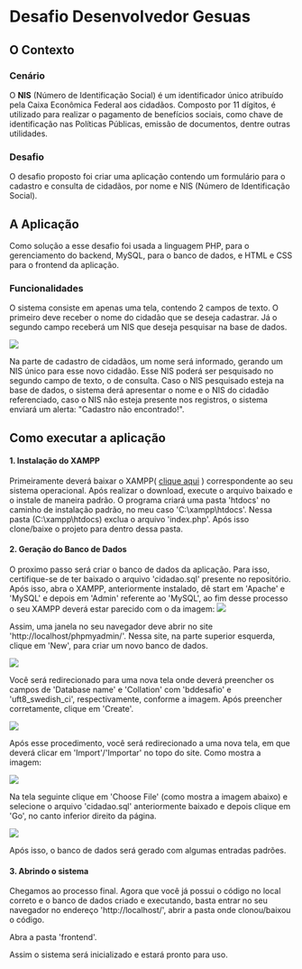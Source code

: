 # Desafio Desenvolvedor Gesuas

## O Contexto

### Cenário

  O **NIS** (Número de Identificação Social) é um identificador único atribuído pela Caixa Econômica Federal aos cidadãos. Composto por 11 dígitos, é utilizado para realizar o pagamento de benefícios sociais, como chave de identificação nas Políticas Públicas, emissão de documentos, dentre outras utilidades.
  
### Desafio

  O desafio proposto foi criar uma aplicação contendo um formulário para o cadastro e consulta de cidadãos, por nome e NIS (Número de Identificação Social).
  
## A Aplicação
  
  Como solução a esse desafio foi usada a linguagem PHP, para o gerenciamento do backend, MySQL, para o banco de dados, e HTML e CSS para o frontend da aplicação.
  
  ### Funcionalidades
  
  O sistema consiste em apenas uma tela, contendo 2 campos de texto. O primeiro deve receber o nome do cidadão que se deseja cadastrar. Já o segundo campo receberá um NIS que deseja pesquisar na base de dados.
  
  ![](https://user-images.githubusercontent.com/36817095/86967239-c24b3d80-c140-11ea-9530-b95e2103df47.png)
  
  Na parte de cadastro de cidadãos, um nome será informado, gerando um NIS único para esse novo cidadão. Esse NIS poderá ser pesquisado no segundo campo de texto, o de consulta. Caso o NIS pesquisado esteja na base de dados, o sistema derá apresentar o nome e o NIS do cidadão referenciado, caso o NIS não esteja presente nos registros, o sistema enviará um alerta: "Cadastro não encontrado!".
  
## Como executar a aplicação

#### 1. Instalação do XAMPP

  Primeiramente deverá baixar o XAMPP( [clique aqui](https://www.apachefriends.org/pt_br/download.html) ) correspondente ao seu sistema operacional. Após realizar o download, execute o arquivo baixado e o instale de maneira padrão. 
  O programa criará uma pasta 'htdocs' no caminho de instalação padrão, no meu caso 'C:\xampp\htdocs'. Nessa pasta (C:\xampp\htdocs) exclua o arquivo 'index.php'. Após isso clone/baixe o projeto para dentro dessa pasta.
  
#### 2. Geração do Banco de Dados
  O proximo passo será criar o banco de dados da aplicação. Para isso, certifique-se de ter baixado o arquivo 'cidadao.sql' presente no repositório. Após isso, abra o XAMPP, anteriormente instalado, dê start em 'Apache' e 'MySQL' e depois em 'Admin' referente ao 'MySQL', ao fim desse processo o seu XAMPP deverá estar parecido com o da imagem:
  ![](https://user-images.githubusercontent.com/36817095/86969441-2cb1ad00-c144-11ea-96cd-8d2b594ab42e.png)
  
  Assim, uma janela no seu navegador deve abrir no site 'http://localhost/phpmyadmin/'. 
  Nessa site, na parte superior esquerda, clique em 'New', para criar um novo banco de dados. 
   
  ![](https://user-images.githubusercontent.com/36817095/86969854-ced19500-c144-11ea-8a6f-1fdbea0398cb.png)
   
  Você será redirecionado para uma nova tela onde deverá preencher os campos de 'Database name' e 'Collation' com 'bddesafio' e 'uft8_swedish_ci', respectivamente, conforme a imagem. Após preencher corretamente, clique em 'Create'.
  
  ![](https://user-images.githubusercontent.com/36817095/86970211-6800ab80-c145-11ea-8e92-31e3364a86c3.png)

  Após esse procedimento, você será redirecionado a uma nova tela, em que deverá clicar em 'Import'/'Importar' no topo do site. Como mostra a imagem:
  
  ![](https://user-images.githubusercontent.com/36817095/86970441-c75ebb80-c145-11ea-95c9-b97a5a42fe4b.png)
  
  Na tela seguinte clique em 'Choose File' (como mostra a imagem abaixo) e selecione o arquivo 'cidadao.sql' anteriormente baixado e depois clique em 'Go', no canto inferior direito da página.
  
  ![](https://user-images.githubusercontent.com/36817095/86970545-ee1cf200-c145-11ea-8ce0-d700a579bc19.png)
  
  Após isso, o banco de dados será gerado com algumas entradas padrões.
  
#### 3. Abrindo o sistema

  Chegamos ao processo final. Agora que você já possui o código no local correto e o banco de dados criado e executando, basta entrar no seu navegador no endereço 'http://localhost/', abrir a pasta onde clonou/baixou o código.
  
  Abra a pasta 'frontend'. 
  
  Assim o sistema será inicializado e estará pronto para uso.
 
